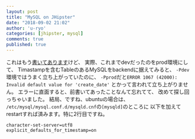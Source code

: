 ```yaml
---
layout: post
title: "MySQL on JHipster"
date: "2018-09-02 21:02"
author: 'u-ryo'
categories: [jhipster, mysql]
comments: true
published: true
---
```

これはもう[書いてあります](https://www.jhipster.tech/development/#using-mysql-mariadb-or-postgresql-in-development)けど、
実際、これまでdevだったのをprod環境にして、
Timastampを含むTableのあるMySQLをbackendに据えてみると、
`-Pdev`環境ではうまく立ち上がっていたのに、
`-Pprod`だと`ERROR 1067 (42000): Invalid default value for 'create_date'`
とかって言われて立ち上がりません。
エラーに直面すると、前書いてあったことなんて忘れてて、
改めて探し回っちゃいました。
結局、ですね、ubuntuの場合は、
`/etc/mysql/mysql.conf.d/mysqld.cnf`の`[mysqld]`のところに
以下を加えてrestartすれば済みます。特に2行目ですね。

```
character-set-server=utf8
explicit_defaults_for_timestamp=on
```
